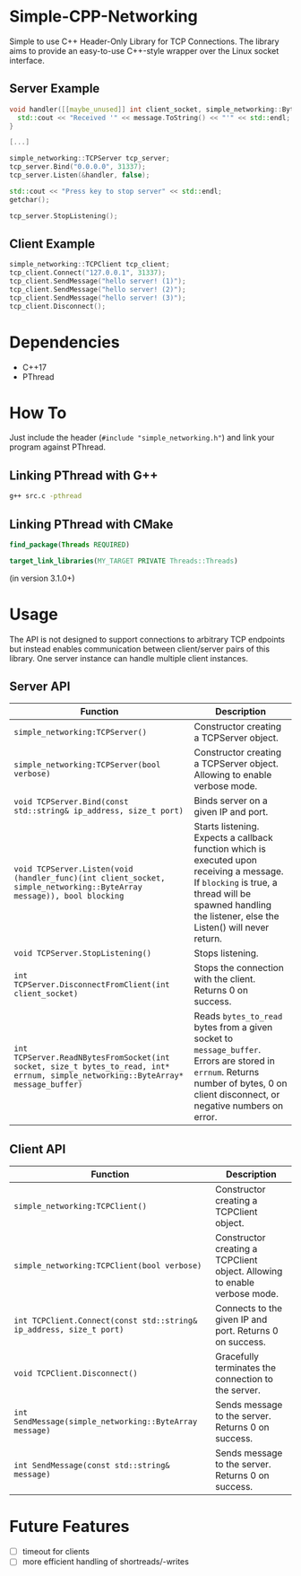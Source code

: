 # Simple-CPP-Networking
Simple to use C++ Header-Only Library for TCP Connections.
The library aims to provide an easy-to-use C++-style wrapper over the Linux socket interface.

## Server Example 
```cpp
void handler([[maybe_unused]] int client_socket, simple_networking::ByteArray message) {
  std::cout << "Received '" << message.ToString() << "'" << std::endl;
}

[...]

simple_networking::TCPServer tcp_server;
tcp_server.Bind("0.0.0.0", 31337);
tcp_server.Listen(&handler, false);

std::cout << "Press key to stop server" << std::endl;
getchar();

tcp_server.StopListening();
```

## Client Example 
```cpp
simple_networking::TCPClient tcp_client;
tcp_client.Connect("127.0.0.1", 31337);
tcp_client.SendMessage("hello server! (1)");
tcp_client.SendMessage("hello server! (2)");
tcp_client.SendMessage("hello server! (3)");
tcp_client.Disconnect();
```


# Dependencies
- C++17
- PThread

# How To
Just include the header (`#include "simple_networking.h"`) and link your program against PThread.

## Linking PThread with G++
```bash
g++ src.c -pthread
```

## Linking PThread with CMake
```cmake
find_package(Threads REQUIRED)

target_link_libraries(MY_TARGET PRIVATE Threads::Threads)
```
(in version 3.1.0+)

# Usage
The API is not designed to support connections to arbitrary TCP endpoints but instead enables communication between client/server pairs of this library.
One server instance can handle multiple client instances.

## Server API

  Function                      | Description
--------------------------------|---------------------------------------------
`simple_networking:TCPServer()`                   | Constructor creating a TCPServer object.
`simple_networking:TCPServer(bool verbose)`       | Constructor creating a TCPServer object. Allowing to enable verbose mode.
`void TCPServer.Bind(const std::string& ip_address, size_t port)` | Binds server on a given IP and port. 
`void TCPServer.Listen(void (handler_func)(int client_socket, simple_networking::ByteArray message)), bool blocking` | Starts listening. Expects a callback function which is executed upon receiving a message. If  `blocking` is true, a thread will be spawned handling the listener, else the Listen() will never return.
`void TCPServer.StopListening()` | Stops listening.
`int TCPServer.DisconnectFromClient(int client_socket)` | Stops the connection with the client. Returns 0 on success.
`int TCPServer.ReadNBytesFromSocket(int socket, size_t bytes_to_read, int* errnum, simple_networking::ByteArray* message_buffer)` | Reads `bytes_to_read` bytes from a given socket to `message_buffer`. Errors are stored in `errnum`. Returns number of bytes, 0 on client disconnect, or negative numbers on error.


## Client API

  Function                      | Description
--------------------------------|---------------------------------------------
`simple_networking:TCPClient()`                   | Constructor creating a TCPClient object.
`simple_networking:TCPClient(bool verbose)`       | Constructor creating a TCPClient object. Allowing to enable verbose mode.
`int TCPClient.Connect(const std::string& ip_address, size_t port)` | Connects to the given IP and port. Returns 0 on success. 
`void TCPClient.Disconnect()`   | Gracefully terminates the connection to the server.
`int SendMessage(simple_networking::ByteArray message)` |  Sends message to the server. Returns 0 on success.
`int SendMessage(const std::string& message)` | Sends message to the server. Returns 0 on success.


# Future Features
- [ ] timeout for clients
- [ ] more efficient handling of shortreads/-writes
